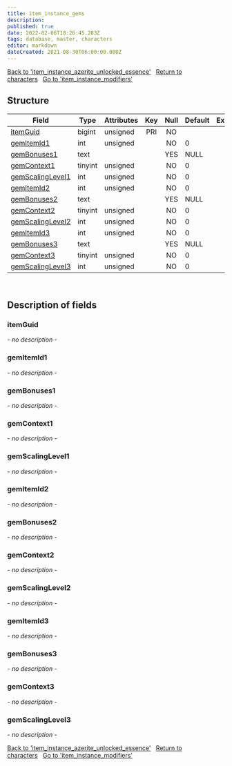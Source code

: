 ```yaml
---
title: item_instance_gems
description: 
published: true
date: 2022-02-06T18:26:45.283Z
tags: database, master, characters
editor: markdown
dateCreated: 2021-08-30T06:00:00.000Z
---
```


<a href="https://trinitycore.info/en/database/master/characters/item_instance_azerite_unlocked_essence" class="mt-5 v-btn v-btn--depressed v-btn--flat v-btn--outlined theme--light v-size--default darkblue--text text--lighten-3"><span class="v-btn__content"><i aria-hidden="true" class="v-icon notranslate v-icon--left mdi mdi-arrow-left theme--light"></i><span>Back to 'item_instance_azerite_unlocked_essence'</span></span></a>&nbsp;&nbsp;&nbsp;<a href="https://trinitycore.info/en/database/master/characters/home" class="mt-5 v-btn v-btn--depressed v-btn--flat v-btn--outlined theme--light v-size--default darkblue--text text--lighten-3"><span class="v-btn__content"><i aria-hidden="true" class="v-icon notranslate v-icon--left mdi mdi-home-outline theme--light"></i><span>Return to characters</span></span></a>&nbsp;&nbsp;&nbsp;<a href="https://trinitycore.info/en/database/master/characters/item_instance_modifiers" class="mt-5 v-btn v-btn--depressed v-btn--flat v-btn--outlined theme--light v-size--default darkblue--text text--lighten-3"><span class="v-btn__content"><span>Go to 'item_instance_modifiers'</span><i aria-hidden="true" class="v-icon notranslate v-icon--right mdi mdi-arrow-right theme--light"></i></span></a>

## Structure

| Field | Type | Attributes | Key | Null | Default | Extra | Comment |
| --- | --- | --- | :---: | :---: | --- | --- | --- |
| [itemGuid](#itemguid) | bigint | unsigned | PRI | NO |  |  |  |
| [gemItemId1](#gemitemid1) | int | unsigned |  | NO | 0 |  |  |
| [gemBonuses1](#gembonuses1) | text |  |  | YES | NULL |  |  |
| [gemContext1](#gemcontext1) | tinyint | unsigned |  | NO | 0 |  |  |
| [gemScalingLevel1](#gemscalinglevel1) | int | unsigned |  | NO | 0 |  |  |
| [gemItemId2](#gemitemid2) | int | unsigned |  | NO | 0 |  |  |
| [gemBonuses2](#gembonuses2) | text |  |  | YES | NULL |  |  |
| [gemContext2](#gemcontext2) | tinyint | unsigned |  | NO | 0 |  |  |
| [gemScalingLevel2](#gemscalinglevel2) | int | unsigned |  | NO | 0 |  |  |
| [gemItemId3](#gemitemid3) | int | unsigned |  | NO | 0 |  |  |
| [gemBonuses3](#gembonuses3) | text |  |  | YES | NULL |  |  |
| [gemContext3](#gemcontext3) | tinyint | unsigned |  | NO | 0 |  |  |
| [gemScalingLevel3](#gemscalinglevel3) | int | unsigned |  | NO | 0 |  |  |
&nbsp;
## Description of fields

### itemGuid
*- no description -*
&nbsp;

### gemItemId1
*- no description -*
&nbsp;

### gemBonuses1
*- no description -*
&nbsp;

### gemContext1
*- no description -*
&nbsp;

### gemScalingLevel1
*- no description -*
&nbsp;

### gemItemId2
*- no description -*
&nbsp;

### gemBonuses2
*- no description -*
&nbsp;

### gemContext2
*- no description -*
&nbsp;

### gemScalingLevel2
*- no description -*
&nbsp;

### gemItemId3
*- no description -*
&nbsp;

### gemBonuses3
*- no description -*
&nbsp;

### gemContext3
*- no description -*
&nbsp;

### gemScalingLevel3
*- no description -*
&nbsp;

<a href="https://trinitycore.info/en/database/master/characters/item_instance_azerite_unlocked_essence" class="mt-5 v-btn v-btn--depressed v-btn--flat v-btn--outlined theme--light v-size--default darkblue--text text--lighten-3"><span class="v-btn__content"><i aria-hidden="true" class="v-icon notranslate v-icon--left mdi mdi-arrow-left theme--light"></i><span>Back to 'item_instance_azerite_unlocked_essence'</span></span></a>&nbsp;&nbsp;&nbsp;<a href="https://trinitycore.info/en/database/master/characters/home" class="mt-5 v-btn v-btn--depressed v-btn--flat v-btn--outlined theme--light v-size--default darkblue--text text--lighten-3"><span class="v-btn__content"><i aria-hidden="true" class="v-icon notranslate v-icon--left mdi mdi-home-outline theme--light"></i><span>Return to characters</span></span></a>&nbsp;&nbsp;&nbsp;<a href="https://trinitycore.info/en/database/master/characters/item_instance_modifiers" class="mt-5 v-btn v-btn--depressed v-btn--flat v-btn--outlined theme--light v-size--default darkblue--text text--lighten-3"><span class="v-btn__content"><span>Go to 'item_instance_modifiers'</span><i aria-hidden="true" class="v-icon notranslate v-icon--right mdi mdi-arrow-right theme--light"></i></span></a>

